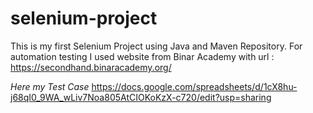 # selenium-project
This is my first Selenium Project using Java and Maven Repository. For automation testing I used website from Binar Academy with url : https://secondhand.binaracademy.org/

*Here my Test Case*
https://docs.google.com/spreadsheets/d/1cX8hu-j68qI0_9WA_wLiv7Noa805AtCIOKoKzX-c720/edit?usp=sharing